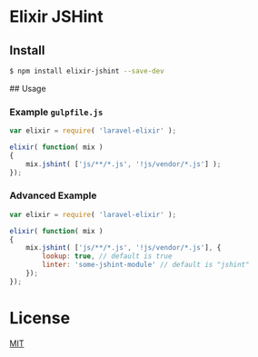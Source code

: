 # Elixir JSHint

## Install

```bash
$ npm install elixir-jshint --save-dev
```

## Usage

### Example `gulpfile.js`

```js
var elixir = require( 'laravel-elixir' );

elixir( function( mix )
{
    mix.jshint( ['js/**/*.js', '!js/vendor/*.js'] );
});
```

### Advanced Example

```js
var elixir = require( 'laravel-elixir' );

elixir( function( mix )
{
    mix.jshint( ['js/**/*.js', '!js/vendor/*.js'], {
        lookup: true, // default is true
        linter: 'some-jshint-module' // default is "jshint"
    });
});
```

# License

[MIT](/LICENSE)
